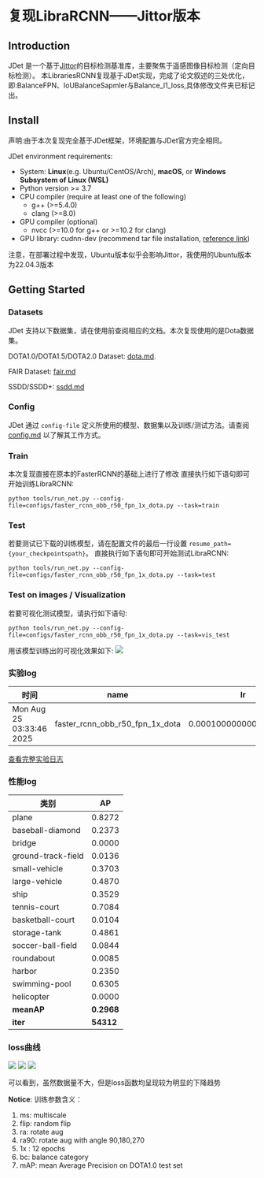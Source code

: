 # 复现LibraRCNN——Jittor版本
## Introduction
JDet 是一个基于[Jittor](https://github.com/Jittor/jittor)的目标检测基准库，主要聚焦于遥感图像目标检测（定向目标检测）。 
本LibrariesRCNN复现基于JDet实现，完成了论文叙述的三处优化，即:BalanceFPN、IoUBalanceSapmler与Balance_l1_loss,具体修改文件夹已标记出。

<!-- **Features**
- Automatic compilation. Our framwork is based on Jittor, which means we don't need to Manual compilation for these code with CUDA and C++.
-  -->

<!-- Framework details are avaliable in the [framework.md](docs/framework.md) -->
## Install
声明:由于本次复现完全基于JDet框架，环境配置与JDet官方完全相同。

JDet environment requirements:

* System: **Linux**(e.g. Ubuntu/CentOS/Arch), **macOS**, or **Windows Subsystem of Linux (WSL)**
* Python version >= 3.7
* CPU compiler (require at least one of the following)
    * g++ (>=5.4.0)
    * clang (>=8.0)
* GPU compiler (optional)
    * nvcc (>=10.0 for g++ or >=10.2 for clang)
* GPU library: cudnn-dev (recommend tar file installation, [reference link](https://docs.nvidia.com/deeplearning/cudnn/install-guide/index.html#installlinux-tar))

注意，在部署过程中发现，Ubuntu版本似乎会影响Jittor，我使用的Ubuntu版本为22.04.3版本

## Getting Started

### Datasets
JDet 支持以下数据集，请在使用前查阅相应的文档。本次复现使用的是Dota数据集。

DOTA1.0/DOTA1.5/DOTA2.0 Dataset: [dota.md](docs/dota.md).

FAIR Dataset: [fair.md](docs/fair.md)

SSDD/SSDD+: [ssdd.md](docs/ssdd.md)

### Config
JDet 通过 `config-file` 定义所使用的模型、数据集以及训练/测试方法。请查阅 [config.md](docs/config.md) 以了解其工作方式。
### Train
本次复现直接在原本的FasterRCNN的基础上进行了修改
直接执行如下语句即可开始训练LibraRCNN:
```shell
python tools/run_net.py --config-file=configs/faster_rcnn_obb_r50_fpn_1x_dota.py --task=train
```

### Test
若要测试已下载的训练模型，请在配置文件的最后一行设置 `resume_path={your_checkpointspath}`。
直接执行如下语句即可开始测试LibraRCNN:
```shell
python tools/run_net.py --config-file=configs/faster_rcnn_obb_r50_fpn_1x_dota.py --task=test
```
### Test on images / Visualization
若要可视化测试模型，请执行如下语句:
```shell
python tools/run_net.py --config-file=configs/faster_rcnn_obb_r50_fpn_1x_dota.py --task=vis_test
```
用该模型训练出的可视化效果如下:
![](https://github.com/RuipengLuo/Libra_RCNN_JittorONE/blob/main/image/Snipaste_2025-08-29_17-10-00.png)

### 实验log
| 时间                     | name                                | lr                      | iter  | epoch | batch_idx | batch_size | total_loss | fps     | eta    | loss_rpn_cls | loss_rpn_bbox | rbbox_loss_cls | rbbox_acc | rbbox_loss_bbox |
|--------------------------|-------------------------------------|-------------------------|-------|-------|-----------|------------|------------|---------|--------|--------------|---------------|----------------|-----------|-----------------|
| Mon Aug 25 03:33:46 2025 | faster_rcnn_obb_r50_fpn_1x_dota     | 0.00010000000000000002  | 54300 | 11    | 4514      | 2          | 0.3273     | 8.4319  | 0:00:02| 0.0962       | 0.0273        | 0.1002         | 98.3012   | 0.1036          |

[查看完整实验日志](./work_dirs/faster_rcnn_obb_r50_fpn_1x_dota/textlog/log_2025_08_24_23_32_40.txt)


###  性能log
| 类别               | AP        |
|--------------------|-----------|
| plane              | 0.8272    |
| baseball-diamond   | 0.2373    |
| bridge             | 0.0000    |
| ground-track-field | 0.0136    |
| small-vehicle      | 0.3703    |
| large-vehicle      | 0.4870    |
| ship               | 0.3529    |
| tennis-court       | 0.7084    |
| basketball-court   | 0.0104    |
| storage-tank       | 0.4861    |
| soccer-ball-field  | 0.0844    |
| roundabout         | 0.0085    |
| harbor             | 0.2350    |
| swimming-pool      | 0.6305    |
| helicopter         | 0.0000    |
| **meanAP**         | **0.2968**|
| **iter**           | **54312** |

### loss曲线
![](https://github.com/RuipengLuo/Libra_RCNN_JittorONE/blob/main/image/Snipaste_2025-08-29_22-04-32.png)
![](https://github.com/RuipengLuo/Libra_RCNN_JittorONE/blob/main/image/Snipaste_2025-08-29_22-05-14.png)
![](https://github.com/RuipengLuo/Libra_RCNN_JittorONE/blob/main/image/Snipaste_2025-08-29_22-05-34.png)

可以看到，虽然数据量不大，但是loss函数均呈现较为明显的下降趋势

**Notice**:
训练参数含义：
1. ms: multiscale 
2. flip: random flip
3. ra: rotate aug
4. ra90: rotate aug with angle 90,180,270
5. 1x : 12 epochs
6. bc: balance category
7. mAP: mean Average Precision on DOTA1.0 test set
